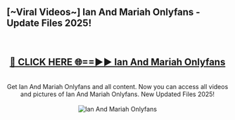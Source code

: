 <h2>[~Viral Videos~] Ian And Mariah Onlyfans - Update Files 2025!</h2>
<br>
<div align="center">
<h2><a href="https://betterlinks.top/A2PfLJ" rel="nofollow">🔴 CLICK HERE 🌐==►► Ian And Mariah Onlyfans</a></h2>
<br>
Get Ian And Mariah Onlyfans and all content. Now you can access all videos and pictures of Ian And Mariah Onlyfans. New Updated Files 2025!
<br>
<br>
<a href="https://betterlinks.top/A2PfLJ" rel="nofollow" data-target="animated-image.originalLink"><img src="https://i.ibb.co.com/WyWwxjT/player-gif2.gif" alt="Ian And Mariah Onlyfans" style="max-width: 100%; display: inline-block;" data-target="animated-image.originalImage"></a>
</div>
<br>
